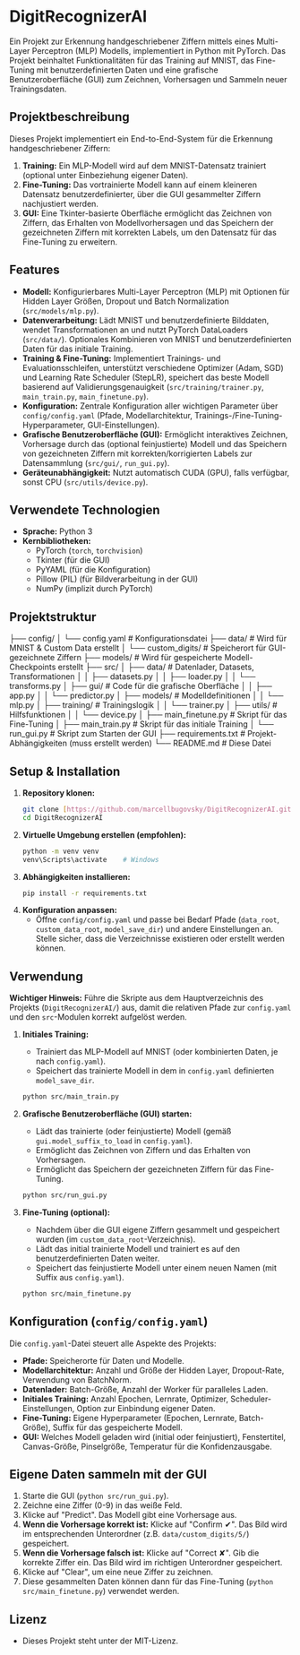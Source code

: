 # DigitRecognizerAI

Ein Projekt zur Erkennung handgeschriebener Ziffern mittels eines Multi-Layer Perceptron (MLP) Modells, implementiert in Python mit PyTorch. Das Projekt beinhaltet Funktionalitäten für das Training auf MNIST, das Fine-Tuning mit benutzerdefinierten Daten und eine grafische Benutzeroberfläche (GUI) zum Zeichnen, Vorhersagen und Sammeln neuer Trainingsdaten.

## Projektbeschreibung

Dieses Projekt implementiert ein End-to-End-System für die Erkennung handgeschriebener Ziffern:

1.  **Training:** Ein MLP-Modell wird auf dem MNIST-Datensatz trainiert (optional unter Einbeziehung eigener Daten).
2.  **Fine-Tuning:** Das vortrainierte Modell kann auf einem kleineren Datensatz benutzerdefinierter, über die GUI gesammelter Ziffern nachjustiert werden.
3.  **GUI:** Eine Tkinter-basierte Oberfläche ermöglicht das Zeichnen von Ziffern, das Erhalten von Modellvorhersagen und das Speichern der gezeichneten Ziffern mit korrekten Labels, um den Datensatz für das Fine-Tuning zu erweitern.

## Features

* **Modell:** Konfigurierbares Multi-Layer Perceptron (MLP) mit Optionen für Hidden Layer Größen, Dropout und Batch Normalization (`src/models/mlp.py`).
* **Datenverarbeitung:** Lädt MNIST und benutzerdefinierte Bilddaten, wendet Transformationen an und nutzt PyTorch DataLoaders (`src/data/`). Optionales Kombinieren von MNIST und benutzerdefinierten Daten für das initiale Training.
* **Training & Fine-Tuning:** Implementiert Trainings- und Evaluationsschleifen, unterstützt verschiedene Optimizer (Adam, SGD) und Learning Rate Scheduler (StepLR), speichert das beste Modell basierend auf Validierungsgenauigkeit (`src/training/trainer.py`, `main_train.py`, `main_finetune.py`).
* **Konfiguration:** Zentrale Konfiguration aller wichtigen Parameter über `config/config.yaml` (Pfade, Modellarchitektur, Trainings-/Fine-Tuning-Hyperparameter, GUI-Einstellungen).
* **Grafische Benutzeroberfläche (GUI):** Ermöglicht interaktives Zeichnen, Vorhersage durch das (optional feinjustierte) Modell und das Speichern von gezeichneten Ziffern mit korrekten/korrigierten Labels zur Datensammlung (`src/gui/`, `run_gui.py`).
* **Geräteunabhängigkeit:** Nutzt automatisch CUDA (GPU), falls verfügbar, sonst CPU (`src/utils/device.py`).

## Verwendete Technologien

* **Sprache:** Python 3
* **Kernbibliotheken:**
    * PyTorch (`torch`, `torchvision`)
    * Tkinter (für die GUI)
    * PyYAML (für die Konfiguration)
    * Pillow (PIL) (für Bildverarbeitung in der GUI)
    * NumPy (implizit durch PyTorch)

## Projektstruktur

├── config/
│   └── config.yaml         # Konfigurationsdatei
├── data/                   # Wird für MNIST & Custom Data erstellt
│   └── custom_digits/      # Speicherort für GUI-gezeichnete Ziffern
├── models/                 # Wird für gespeicherte Modell-Checkpoints erstellt
├── src/
│   ├── data/               # Datenlader, Datasets, Transformationen
│   │   ├── datasets.py
│   │   ├── loader.py
│   │   └── transforms.py
│   ├── gui/                # Code für die grafische Oberfläche
│   │   ├── app.py
│   │   └── predictor.py
│   ├── models/             # Modelldefinitionen
│   │   └── mlp.py
│   ├── training/           # Trainingslogik
│   │   └── trainer.py
│   ├── utils/              # Hilfsfunktionen
│   │   └── device.py
│   ├── main_finetune.py    # Skript für das Fine-Tuning
│   ├── main_train.py       # Skript für das initiale Training
│   └── run_gui.py          # Skript zum Starten der GUI
├── requirements.txt        # Projekt-Abhängigkeiten (muss erstellt werden)
└── README.md               # Diese Datei

## Setup & Installation

1.  **Repository klonen:**
    ```bash
    git clone [https://github.com/marcellbugovsky/DigitRecognizerAI.git](https://github.com/marcellbugovsky/DigitRecognizerAI.git)
    cd DigitRecognizerAI
    ```
2.  **Virtuelle Umgebung erstellen (empfohlen):**
    ```bash
    python -m venv venv
    venv\Scripts\activate    # Windows
    ```
3.  **Abhängigkeiten installieren:**
    ```bash
    pip install -r requirements.txt
    ```
4.  **Konfiguration anpassen:**
    * Öffne `config/config.yaml` und passe bei Bedarf Pfade (`data_root`, `custom_data_root`, `model_save_dir`) und andere Einstellungen an. Stelle sicher, dass die Verzeichnisse existieren oder erstellt werden können.

## Verwendung

**Wichtiger Hinweis:** Führe die Skripte aus dem Hauptverzeichnis des Projekts (`DigitRecognizerAI/`) aus, damit die relativen Pfade zur `config.yaml` und den `src`-Modulen korrekt aufgelöst werden.

1.  **Initiales Training:**
    * Trainiert das MLP-Modell auf MNIST (oder kombinierten Daten, je nach `config.yaml`).
    * Speichert das trainierte Modell in dem in `config.yaml` definierten `model_save_dir`.
    ```bash
    python src/main_train.py
    ```

2.  **Grafische Benutzeroberfläche (GUI) starten:**
    * Lädt das trainierte (oder feinjustierte) Modell (gemäß `gui.model_suffix_to_load` in `config.yaml`).
    * Ermöglicht das Zeichnen von Ziffern und das Erhalten von Vorhersagen.
    * Ermöglicht das Speichern der gezeichneten Ziffern für das Fine-Tuning.
    ```bash
    python src/run_gui.py
    ```

3.  **Fine-Tuning (optional):**
    * Nachdem über die GUI eigene Ziffern gesammelt und gespeichert wurden (im `custom_data_root`-Verzeichnis).
    * Lädt das initial trainierte Modell und trainiert es auf den benutzerdefinierten Daten weiter.
    * Speichert das feinjustierte Modell unter einem neuen Namen (mit Suffix aus `config.yaml`).
    ```bash
    python src/main_finetune.py
    ```

## Konfiguration (`config/config.yaml`)

Die `config.yaml`-Datei steuert alle Aspekte des Projekts:

* **Pfade:** Speicherorte für Daten und Modelle.
* **Modellarchitektur:** Anzahl und Größe der Hidden Layer, Dropout-Rate, Verwendung von BatchNorm.
* **Datenlader:** Batch-Größe, Anzahl der Worker für paralleles Laden.
* **Initiales Training:** Anzahl Epochen, Lernrate, Optimizer, Scheduler-Einstellungen, Option zur Einbindung eigener Daten.
* **Fine-Tuning:** Eigene Hyperparameter (Epochen, Lernrate, Batch-Größe), Suffix für das gespeicherte Modell.
* **GUI:** Welches Modell geladen wird (initial oder feinjustiert), Fenstertitel, Canvas-Größe, Pinselgröße, Temperatur für die Konfidenzausgabe.

## Eigene Daten sammeln mit der GUI

1.  Starte die GUI (`python src/run_gui.py`).
2.  Zeichne eine Ziffer (0-9) in das weiße Feld.
3.  Klicke auf "Predict". Das Modell gibt eine Vorhersage aus.
4.  **Wenn die Vorhersage korrekt ist:** Klicke auf "Confirm ✔". Das Bild wird im entsprechenden Unterordner (z.B. `data/custom_digits/5/`) gespeichert.
5.  **Wenn die Vorhersage falsch ist:** Klicke auf "Correct ✘". Gib die korrekte Ziffer ein. Das Bild wird im richtigen Unterordner gespeichert.
6.  Klicke auf "Clear", um eine neue Ziffer zu zeichnen.
7.  Diese gesammelten Daten können dann für das Fine-Tuning (`python src/main_finetune.py`) verwendet werden.

## Lizenz

* Dieses Projekt steht unter der MIT-Lizenz.